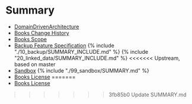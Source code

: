 # Summary

* [DomainDrivenArchitecture](README.md)
* [Books Change History](change_history.md)
* [Books Scope](01_scope/README.md)
* [Backup Feature Specification](10_backup/README.md) 
{% include "./10_backup/SUMMARY_INCLUDE.md" %}
{% include "20_linked_data/SUMMARY_INCLUDE.md" %}
<<<<<<< Upstream, based on master
* [Sandbox](99_sandbox/README.md)
{% include "./99_sandbox/SUMMARY.md" %}
* [Books License](LICENSE.md)
=======
* [Books License](LICENSE.md)
>>>>>>> 3fb85b0 Update SUMMARY.md
